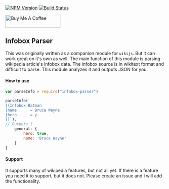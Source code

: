 [![NPM Version](https://img.shields.io/npm/v/infobox-parser.svg)](https://www.npmjs.com/package/infobox-parser)
[![Build Status](https://travis-ci.org/dijs/infobox-parser.svg)](https://travis-ci.org/dijs/infobox-parser)

<a href="https://www.buymeacoffee.com/2tmRKi9" target="_blank"><img src="https://cdn.buymeacoffee.com/buttons/default-yellow.png" alt="Buy Me A Coffee" height="41" width="174"></a>

## Infobox Parser

This was originally written as a companion module for `wikijs`. But it can work great on it's own as well. The main function of this module is parsing wikipedia article's infobox data. The infobox source is in wikitext format and
difficult to parse. This module analyzes it and outputs JSON for you.

#### How to use

```js
var parseInfo = require("infobox-parser")

parseInfo(`
{{Infobox Batman
|name      = Bruce Wayne
|hero      = y
}}`);
// Outputs {
	general: {
		hero: true,
		name: 'Bruce Wayne'
	}
}
```

#### Support

It supports many of wikipedia features, but not all yet. If there is a feature you need it to support, but it does not. Please create an issue and I will add the functionality.
